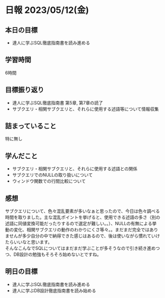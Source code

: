 # 日報 2023/05/12(金)

## 本日の目標
- 達人に学ぶSQL徹底指南書を読み進める

## 学習時間
6時間

## 目標振り返り
- 達人に学ぶSQL徹底指南書 第5章, 第7章の読了
- サブクエリ・相関サブクエリと、それらに使用する述語等について情報収集

## 詰まっていること
特に無し

## 学んだこと
- サブクエリ・相関サブクエリと、それらに使用する述語との関係
- サブクエリでのNULLの取り扱いについて
- ウィンドウ関数での行間比較について

## 感想
サブクエリについて、色々混乱要素が多いなぁと思ったので、今日は色々調べる時間を取りました。主な混乱ポイントを挙げると、使用できる述語の多さ（別の述語に同値変換可能だったりするので選定が難しい。。）、NULLの有無による挙動の変化、相関サブクエリの動作のわかりにくさ等々。。まだまだ完全ではありませんが多少自分の中で納得できた感じはあるので、後は使いながら慣れていけたらいいなと思います。  
そんなこんなでSQLについてはまだまだ学ぶことが多そうなので引き続き進めつつ、DB設計の勉強もそろそろ始めないとですね。

## 明日の目標
- 達人に学ぶSQL徹底指南書を読み進める
- 達人に学ぶDB設計徹底指南書を読み始める
